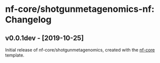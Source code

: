 # nf-core/shotgunmetagenomics-nf: Changelog

## v0.0.1dev - [2019-10-25]
Initial release of nf-core/shotgunmetagenomics, created with the [nf-core](http://nf-co.re/) template.
